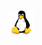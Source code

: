<img src="https://github.com/devicons/devicon/blob/master/icons/linux/linux-original.svg" title="Linux" alt="Linux" width="40" height="40"/>
